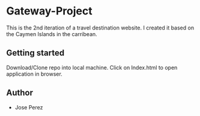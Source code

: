 # Gateway-Project
This is the 2nd iteration of a travel destination website. I created it based on the Caymen Islands in the carribean. 

## Getting started
Download/Clone repo into local machine. Click on Index.html to open application in browser.

## Author
 - Jose Perez
